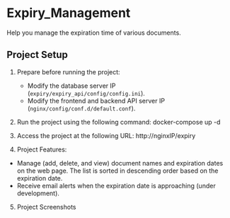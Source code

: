 # Expiry_Management
Help you manage the expiration time of various documents.

## Project Setup

1. Prepare before running the project:
   - Modify the database server IP (`expiry/expiry_api/config/config.ini`).
   - Modify the frontend and backend API server IP (`nginx/config/conf.d/default.conf`).

2. Run the project using the following command:
docker-compose up -d

3. Access the project at the following URL:
http://nginxIP/expiry

4. Project Features:
- Manage (add, delete, and view) document names and expiration dates on the web page. The list is sorted in descending order based on the expiration date.
- Receive email alerts when the expiration date is approaching (under development).

5. Project Screenshots
